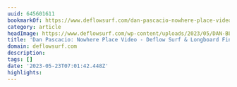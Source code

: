 ```yaml
---
uuid: 645601611
bookmarkOf: https://www.deflowsurf.com/dan-pascacio-nowhere-place-video/
category: article
headImage: https://www.deflowsurf.com/wp-content/uploads/2023/05/DAN-BLOG-BANNER.jpg
title: 'Dan Pascacio: Nowhere Place Video - Deflow Surf & Longboard Fins'
domain: deflowsurf.com
description:
tags: []
date: '2023-05-23T07:01:42.448Z'
highlights:
---
```



